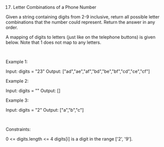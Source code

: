 17. Letter Combinations of a Phone Number

Given a string containing digits from 2-9 inclusive, return all possible letter combinations that the number could represent. Return the answer in any order.

A mapping of digits to letters (just like on the telephone buttons) is given below. Note that 1 does not map to any letters.

 

Example 1:

Input: digits = "23"
Output: ["ad","ae","af","bd","be","bf","cd","ce","cf"]


Example 2:

Input: digits = ""
Output: []


Example 3:

Input: digits = "2"
Output: ["a","b","c"]


 

Constraints:

0 <= digits.length <= 4
digits[i] is a digit in the range ['2', '9'].